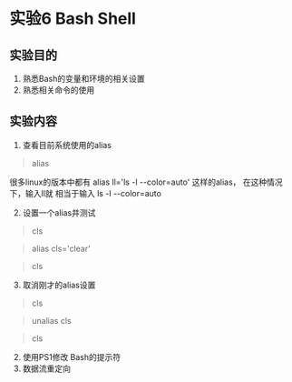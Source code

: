 
# 实验6 Bash Shell
## 实验目的
1. 熟悉Bash的变量和环境的相关设置
2. 熟悉相关命令的使用
## 实验内容
1. 查看目前系统使用的alias
> alias

很多linux的版本中都有 alias ll='ls -l --color=auto' 这样的alias， 在这种情况下，输入ll就 相当于输入 ls -l --color=auto

2. 设置一个alias并测试
> cls

> alias cls='clear'

> cls

3. 取消刚才的alias设置
> cls

> unalias cls

> cls






2. 使用PS1修改 Bash的提示符
3. 数据流重定向

